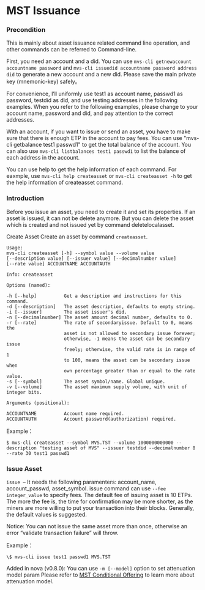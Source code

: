 # MST Issuance

### Precondition

This is mainly about asset issuance related command line operation, and other commands can be referred to Command-line.

First, you need an account and a did. You can use `mvs-cli getnewaccount accountname password` and `mvs-cli issuedid accountname password address did` to generate a new account and a new did. Please save the main private key (mnemonic-key) safely。

For convenience, I’ll uniformly use test1 as account name, passwd1 as password, testdid as did, and use testing addresses in the following examples. When you refer to the following examples, please change to your account name, password and did, and pay attention to the correct addresses.

With an account, if you want to issue or send an asset, you have to make sure that there is enough ETP in the account to pay fees. You can use "mvs-cli getbalance test1 passwd1" to get the total balance of the account. You can also use `mvs-cli listbalances test1 passwd1` to list the balance of each address in the account.

You can use help to get the help information of each command. For eaxmple, use `mvs-cli help createasset` or `mvs-cli createasset -h` to get the help information of createasset command.

### Introduction

Before you issue an asset, you need to create it and set its properties. If an asset is issued, it can not be delete anymore. But you can delete the asset which is created and not issued yet by command deletelocalasset.

Create Asset
Create an asset by command `createasset`.

```
Usage:
mvs-cli createasset [-h] --symbol value --volume value
[--description value] [--issuer value] [--decimalnumber value]
[--rate value] ACCOUNTNAME ACCOUNTAUTH

Info: createasset

Options (named):

-h [--help]          Get a description and instructions for this command.
-d [--description]   The asset description, defaults to empty string.
-i [--issuer]        The asset issuer's did.
-n [--decimalnumber] The asset amount decimal number, defaults to 0.
-r [--rate]          The rate of secondaryissue. Default to 0, means the
                     asset is not allowed to secondary issue forever;
                     otherwise, -1 means the asset can be secondary issue
                     freely; otherwise, the valid rate is in range of 1
                     to 100, means the asset can be secondary issue when
                     own percentage greater than or equal to the rate value.
-s [--symbol]        The asset symbol/name. Global unique.
-v [--volume]        The asset maximum supply volume, with unit of integer bits.

Arguments (positional):

ACCOUNTNAME          Account name required.
ACCOUNTAUTH          Account password(authorization) required.
```

Example：

`$ mvs-cli createasset --symbol MVS.TST --volume 1000000000000 --description "testing asset of MVS" --issuer testdid --decimalnumber 8 --rate 30 test1 passwd1`

### Issue Asset

`issue –`
It needs the following paramenters: account_name, account_passwd, asset_symbol. issue command can use `--fee integer_value` to specify fees. The default fee of issuing asset is 10 ETPs. The more the fee is, the time for confirmation may be more shorter, as the miners are more willing to put your transaction into their blocks. Generally, the default values is suggested.

Notice: You can not issue the same asset more than once, otherwise an error “validate transaction failure” will throw.

Example：

`\$ mvs-cli issue test1 passwd1 MVS.TST`

Added in nova (v0.8.0):
You can use `-m [--model]` option to set attenuation model param
Please refer to [MST Conditional Offering](https://docs.mvs.org/developers/da-attenuation.html) to learn more about attenuation model.
